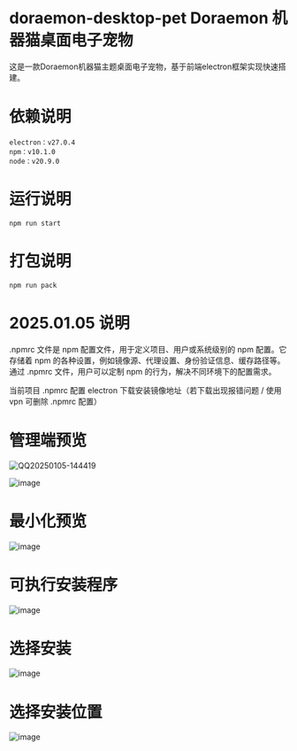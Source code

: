 # doraemon-desktop-pet Doraemon 机器猫桌面电子宠物
这是一款Doraemon机器猫主题桌面电子宠物，基于前端electron框架实现快速搭建。

# 依赖说明

```
electron：v27.0.4
npm：v10.1.0
node：v20.9.0
```

# 运行说明
```
npm run start
```

# 打包说明
```
npm run pack
```

# 2025.01.05 说明

.npmrc 文件是 npm 配置文件，用于定义项目、用户或系统级别的 npm 配置。它存储着 npm 的各种设置，例如镜像源、代理设置、身份验证信息、缓存路径等。通过 .npmrc 文件，用户可以定制 npm 的行为，解决不同环境下的配置需求。

当前项目 .npmrc 配置 electron 下载安装镜像地址（若下载出现报错问题 / 使用 vpn 可删除 .npmrc 配置）

# 管理端预览

![QQ20250105-144419](https://github.com/user-attachments/assets/2f1f6c67-8981-4591-beb3-b48e8cca6585)

![image](https://github.com/user-attachments/assets/9872e2d4-e9ec-47b8-900f-b5b2b480ca77)

# 最小化预览

![image](https://github.com/user-attachments/assets/3f35a165-f9af-421a-b6bf-dac425140b8c)


# 可执行安装程序

![image](https://github.com/user-attachments/assets/b0978f27-afae-4bdb-a97d-50d9da417d8e)

# 选择安装

![image](https://github.com/user-attachments/assets/29004aef-269f-4568-8b94-225b98731101)

# 选择安装位置

![image](https://github.com/user-attachments/assets/e0263a65-2e5b-4b2c-8d20-01202c35f9a6)
